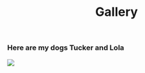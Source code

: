 <!DOCTYPE html>
<html>
    
<body>
    <header>
        <h1>Gallery</h1>
    </header>
    <main>
        <section>
            <h3>Here are my dogs Tucker and Lola</h3>
        </section>
        <section> 
            <img src="https://github.com/quinnreller55/IT1000_Midterm/blob/main/Pics/IMG_1804.jpg">
        </section>
    </main>
</body>
</html>